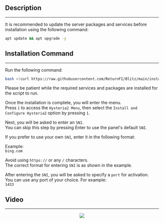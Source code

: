## Description
---
It is recommended to update the server packages and services before installation using the following command:  

```bash
apt update && apt upgrade -y
```

## Installation Command
---
Run the following command:  

```bash
bash <(curl https://raw.githubusercontent.com/ReturnFI/Blitz/main/install.sh)
```

Please be patient while the required services and packages are installed for the script to run.

Once the installation is complete, you will enter the menu.  
Press `1` to access the `Hysteria2 Menu`, then select the `Install and Configure Hysteria2` option by pressing `1`.

Next, you will be asked to enter an `SNI`.  
You can skip this step by pressing Enter to use the panel's default `SNI`.

If you prefer to use your own `SNI`, enter it in the following format:  

Example:  
`bing.com`  

Avoid using `https://` or any `/` characters.  
The correct format for entering `SNI` is as shown in the example.

After entering the `SNI`, you will be asked to specify a `port` for activation.  
You can use any port of your choice. For example:  
`1433`

## Video
---
<p align="center">
<img src="https://returnfi.github.io/Hys2-docs/Picture/install.gif">
</p>

